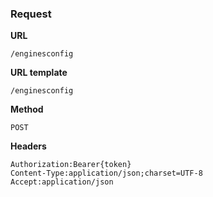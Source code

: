 ### Request

**URL**

`/enginesconfig`

**URL template**

`/enginesconfig`

**Method**

`POST`

**Headers**

`Authorization:Bearer{token}`  
`Content-Type:application/json;charset=UTF-8`  
`Accept:application/json`  
